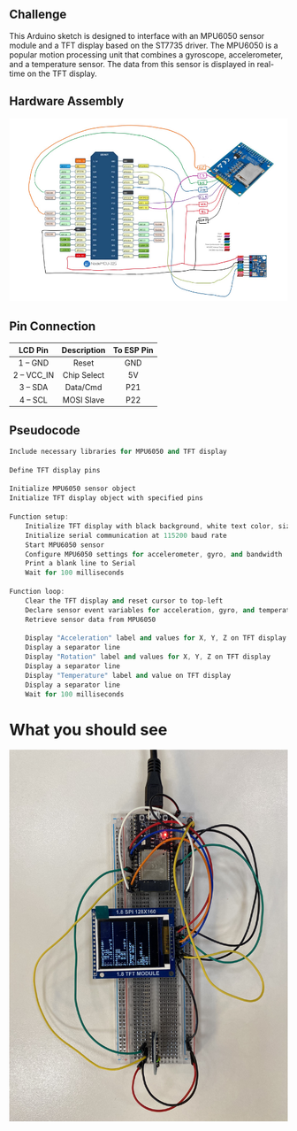## Challenge

This Arduino sketch is designed to interface with an MPU6050 sensor module and a TFT display based on the ST7735 driver. The MPU6050 is a popular motion processing unit that combines a gyroscope, accelerometer, and a temperature sensor. The data from this sensor is displayed in real-time on the TFT display.

## Hardware Assembly

<img src="https://raw.githubusercontent.com/matoanbach/Starter-Kit/main/pics/p4.png">

## Pin Connection

|  LCD Pin   | Description | To ESP Pin |
| :--------: | :---------: | :--------: |
|  1 – GND   |    Reset    |    GND     |
| 2 – VCC_IN | Chip Select |     5V     |
|  3 – SDA   |  Data/Cmd   |    P21     |
|  4 – SCL   | MOSI Slave  |    P22     |

## Pseudocode

```cpp
Include necessary libraries for MPU6050 and TFT display

Define TFT display pins

Initialize MPU6050 sensor object
Initialize TFT display object with specified pins

Function setup:
    Initialize TFT display with black background, white text color, size 1 text
    Initialize serial communication at 115200 baud rate
    Start MPU6050 sensor
    Configure MPU6050 settings for accelerometer, gyro, and bandwidth
    Print a blank line to Serial
    Wait for 100 milliseconds

Function loop:
    Clear the TFT display and reset cursor to top-left
    Declare sensor event variables for acceleration, gyro, and temperature
    Retrieve sensor data from MPU6050

    Display "Acceleration" label and values for X, Y, Z on TFT display
    Display a separator line
    Display "Rotation" label and values for X, Y, Z on TFT display
    Display a separator line
    Display "Temperature" label and value on TFT display
    Display a separator line
    Wait for 100 milliseconds
```

# What you should see

<img src="https://raw.githubusercontent.com/matoanbach/Starter-Kit/main/pics/p4_1.jpeg">
